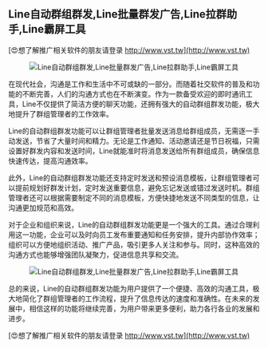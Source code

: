 ## **Line自动群组群发,Line批量群发广告,Line拉群助手,Line霸屏工具**

[😍想了解推广相关软件的朋友请登录 http://www.vst.tw](http://www.vst.tw)

 <center><img src="https://vst.tw/MP4/tuiguang/png/0.png" alt="Line自动群组群发,Line批量群发广告,Line拉群助手,Line霸屏工具"></center>

在现代社会，沟通是工作和生活中不可或缺的一部分。而随着社交软件的普及和功能的不断完善，人们的沟通方式也在不断演变。作为一款备受欢迎的即时通讯工具，Line不仅提供了简洁方便的聊天功能，还拥有强大的自动群组群发功能，极大地提升了群组管理者的工作效率。

Line的自动群组群发功能可以让群组管理者批量发送消息给群组成员，无需逐一手动发送，节省了大量时间和精力。无论是工作通知、活动邀请还是节日祝福，只需设置好群发内容和发送时间，Line就能准时将消息发送给所有群组成员，确保信息快速传达，提高沟通效率。

此外，Line的自动群组群发功能还支持定时发送和预设消息模板，让群组管理者可以提前规划好群发计划，定时发送重要信息，避免忘记发送或错过发送时机。群组管理者还可以根据需要制定不同的消息模板，方便快捷地发送不同类型的信息，让沟通更加规范和高效。

对于企业和组织来说，Line的自动群组群发功能更是一个强大的工具。通过合理利用这一功能，企业可以及时向员工发布重要通知和任务安排，提升内部协作效率；组织可以方便地组织活动、推广产品，吸引更多人关注和参与。同时，这种高效的沟通方式也能够增强团队凝聚力，促进信息共享和交流。

 <center><img src="https://vst.tw/MP4/tuiguang/png/5.png" alt="Line自动群组群发,Line批量群发广告,Line拉群助手,Line霸屏工具"></center>

总的来说，Line的自动群组群发功能为用户提供了一个便捷、高效的沟通工具，极大地简化了群组管理者的工作流程，提升了信息传达的速度和准确性。在未来的发展中，相信这样的功能将继续完善，为用户带来更多便利，助力各行各业的发展和进步。

[😍想了解推广相关软件的朋友请登录 http://www.vst.tw](http://www.vst.tw)



